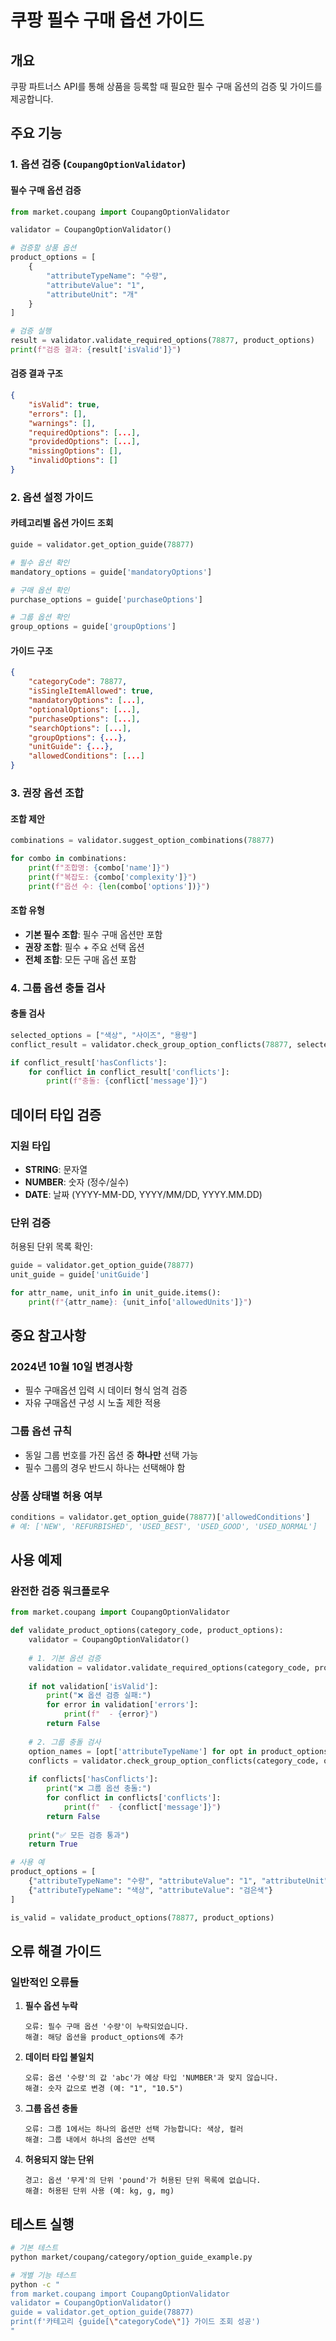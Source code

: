 # 쿠팡 필수 구매 옵션 가이드

## 개요
쿠팡 파트너스 API를 통해 상품을 등록할 때 필요한 필수 구매 옵션의 검증 및 가이드를 제공합니다.

## 주요 기능

### 1. 옵션 검증 (`CoupangOptionValidator`)

#### 필수 구매 옵션 검증
```python
from market.coupang import CoupangOptionValidator

validator = CoupangOptionValidator()

# 검증할 상품 옵션
product_options = [
    {
        "attributeTypeName": "수량",
        "attributeValue": "1", 
        "attributeUnit": "개"
    }
]

# 검증 실행
result = validator.validate_required_options(78877, product_options)
print(f"검증 결과: {result['isValid']}")
```

#### 검증 결과 구조
```json
{
    "isValid": true,
    "errors": [],
    "warnings": [], 
    "requiredOptions": [...],
    "providedOptions": [...],
    "missingOptions": [],
    "invalidOptions": []
}
```

### 2. 옵션 설정 가이드

#### 카테고리별 옵션 가이드 조회
```python
guide = validator.get_option_guide(78877)

# 필수 옵션 확인
mandatory_options = guide['mandatoryOptions']

# 구매 옵션 확인
purchase_options = guide['purchaseOptions']

# 그룹 옵션 확인
group_options = guide['groupOptions']
```

#### 가이드 구조
```json
{
    "categoryCode": 78877,
    "isSingleItemAllowed": true,
    "mandatoryOptions": [...],
    "optionalOptions": [...],
    "purchaseOptions": [...],
    "searchOptions": [...],
    "groupOptions": {...},
    "unitGuide": {...},
    "allowedConditions": [...]
}
```

### 3. 권장 옵션 조합

#### 조합 제안
```python
combinations = validator.suggest_option_combinations(78877)

for combo in combinations:
    print(f"조합명: {combo['name']}")
    print(f"복잡도: {combo['complexity']}")
    print(f"옵션 수: {len(combo['options'])}")
```

#### 조합 유형
- **기본 필수 조합**: 필수 구매 옵션만 포함
- **권장 조합**: 필수 + 주요 선택 옵션
- **전체 조합**: 모든 구매 옵션 포함

### 4. 그룹 옵션 충돌 검사

#### 충돌 검사
```python
selected_options = ["색상", "사이즈", "용량"]
conflict_result = validator.check_group_option_conflicts(78877, selected_options)

if conflict_result['hasConflicts']:
    for conflict in conflict_result['conflicts']:
        print(f"충돌: {conflict['message']}")
```

## 데이터 타입 검증

### 지원 타입
- **STRING**: 문자열
- **NUMBER**: 숫자 (정수/실수)
- **DATE**: 날짜 (YYYY-MM-DD, YYYY/MM/DD, YYYY.MM.DD)

### 단위 검증
허용된 단위 목록 확인:
```python
guide = validator.get_option_guide(78877)
unit_guide = guide['unitGuide']

for attr_name, unit_info in unit_guide.items():
    print(f"{attr_name}: {unit_info['allowedUnits']}")
```

## 중요 참고사항

### 2024년 10월 10일 변경사항
- 필수 구매옵션 입력 시 데이터 형식 엄격 검증
- 자유 구매옵션 구성 시 노출 제한 적용

### 그룹 옵션 규칙
- 동일 그룹 번호를 가진 옵션 중 **하나만** 선택 가능
- 필수 그룹의 경우 반드시 하나는 선택해야 함

### 상품 상태별 허용 여부
```python
conditions = validator.get_option_guide(78877)['allowedConditions']
# 예: ['NEW', 'REFURBISHED', 'USED_BEST', 'USED_GOOD', 'USED_NORMAL']
```

## 사용 예제

### 완전한 검증 워크플로우
```python
from market.coupang import CoupangOptionValidator

def validate_product_options(category_code, product_options):
    validator = CoupangOptionValidator()
    
    # 1. 기본 옵션 검증
    validation = validator.validate_required_options(category_code, product_options)
    
    if not validation['isValid']:
        print("❌ 옵션 검증 실패:")
        for error in validation['errors']:
            print(f"  - {error}")
        return False
    
    # 2. 그룹 충돌 검사
    option_names = [opt['attributeTypeName'] for opt in product_options]
    conflicts = validator.check_group_option_conflicts(category_code, option_names)
    
    if conflicts['hasConflicts']:
        print("❌ 그룹 옵션 충돌:")
        for conflict in conflicts['conflicts']:
            print(f"  - {conflict['message']}")
        return False
    
    print("✅ 모든 검증 통과")
    return True

# 사용 예
product_options = [
    {"attributeTypeName": "수량", "attributeValue": "1", "attributeUnit": "개"},
    {"attributeTypeName": "색상", "attributeValue": "검은색"}
]

is_valid = validate_product_options(78877, product_options)
```

## 오류 해결 가이드

### 일반적인 오류들

1. **필수 옵션 누락**
   ```
   오류: 필수 구매 옵션 '수량'이 누락되었습니다.
   해결: 해당 옵션을 product_options에 추가
   ```

2. **데이터 타입 불일치**
   ```
   오류: 옵션 '수량'의 값 'abc'가 예상 타입 'NUMBER'과 맞지 않습니다.
   해결: 숫자 값으로 변경 (예: "1", "10.5")
   ```

3. **그룹 옵션 충돌**
   ```
   오류: 그룹 1에서는 하나의 옵션만 선택 가능합니다: 색상, 컬러
   해결: 그룹 내에서 하나의 옵션만 선택
   ```

4. **허용되지 않는 단위**
   ```
   경고: 옵션 '무게'의 단위 'pound'가 허용된 단위 목록에 없습니다.
   해결: 허용된 단위 사용 (예: kg, g, mg)
   ```

## 테스트 실행

```bash
# 기본 테스트
python market/coupang/category/option_guide_example.py

# 개별 기능 테스트
python -c "
from market.coupang import CoupangOptionValidator
validator = CoupangOptionValidator()
guide = validator.get_option_guide(78877)
print(f'카테고리 {guide[\"categoryCode\"]} 가이드 조회 성공')
"
```